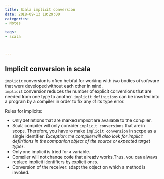```yaml
---
title: Scala implicit conversion
date: 2018-09-13 19:29:00
categories:
- Notes

tags:
- scala



---
```


## Implicit conversion in scala
`implicit` conversion is often helpful for working with two bodies of software that were developed without each other in mind.  
`implicit` conversion reduces the number of explicit conversions that are needed from one type to another. 
`implicit definitions` can be inserted into a program by a compiler in order to fix any of its type error.  

Rules for implicits:
- Only definitions that are marked implicit are available to the compiler.
- Scala compiler will only consider `implicit conversions` that are in scope. Therefore, you have to make `implicit conversion` in scope as a single identifier. *Exception: the compiler will also look for implicit definitions in the companion object of the source or expected target types*. 
- Only one implicit is tried for a variable. 
- Compiler will not change code that already works.Thus, you can always replace implicit identifiers by explicit ones.
- Conversion of the receiver: adapt the object on which a method is invoked. 




